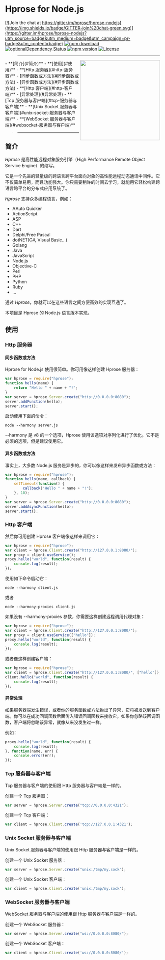 # Hprose for Node.js

[![Join the chat at https://gitter.im/hprose/hprose-nodejs](https://img.shields.io/badge/GITTER-join%20chat-green.svg)](https://gitter.im/hprose/hprose-nodejs?utm_source=badge&utm_medium=badge&utm_campaign=pr-badge&utm_content=badge)
[![npm download](https://img.shields.io/npm/dm/hprose.svg)](https://www.npmjs.com/package/hprose)
[![optionalDependency Status](https://david-dm.org/hprose/hprose-nodejs/optional-status.svg)](https://david-dm.org/hprose/hprose-nodejs#info=optionalDependencies)
[![npm version](https://img.shields.io/npm/v/hprose.svg)](https://www.npmjs.com/package/hprose)
[![License](https://img.shields.io/npm/l/hprose.svg)](http://opensource.org/licenses/MIT)

>---
<img align="right" height="260" src="http://hprose.com/logo.png" />
- **[简介](#简介)**
- **[使用](#使用)**
    - **[Http 服务器](#http-服务器)**
        - [同步函数或方法](#同步函数或方法)
        - [异步函数或方法](#异步函数或方法)
    - **[Http 客户端](#http-客户端)**
        - [异常处理](#异常处理)
    - **[Tcp 服务器与客户端](#tcp-服务器与客户端)**
    - **[Unix Socket 服务器与客户端](#unix-socket-服务器与客户端)**
    - **[WebSocket 服务器与客户端](#websocket-服务器与客户端)**

>---

## 简介

*Hprose* 是高性能远程对象服务引擎（High Performance Remote Object Service Engine）的缩写。

它是一个先进的轻量级的跨语言跨平台面向对象的高性能远程动态通讯中间件。它不仅简单易用，而且功能强大。你只需要稍许的时间去学习，就能用它轻松构建跨语言跨平台的分布式应用系统了。

*Hprose* 支持众多编程语言，例如：

* AAuto Quicker
* ActionScript
* ASP
* C++
* Dart
* Delphi/Free Pascal
* dotNET(C#, Visual Basic...)
* Golang
* Java
* JavaScript
* Node.js
* Objective-C
* Perl
* PHP
* Python
* Ruby
* ...

通过 *Hprose*，你就可以在这些语言之间方便高效的实现互通了。

本项目是 Hprose 的 Node.js 语言版本实现。

## 使用

### Http 服务器

#### 同步函数或方法

Hprose for Node.js 使用很简单。你可用像这样创建 Hprose 服务器：

```javascript
var hprose = require("hprose");
function hello(name) {
    return "Hello " + name + "!";
}
var server = hprose.Server.create("http://0.0.0.0:8080");
server.addFunction(hello);
server.start();
```

启动使用下面的命令：

    node --harmony server.js

--harmony 是 v8 的一个选项，Hprose 使用该选项对序列化进行了优化。它不是必须的选项，但是建议使用它。

#### 异步函数或方法

事实上，大多数 Node.js 服务是异步的，你可以像这样来发布异步函数或方法：

```javascript
var hprose = require("hprose");
function hello(name, callback) {
    setTimeout(function() {
        callback("Hello " + name + "!");
    }, 10);
}
var server = hprose.Server.create("http://0.0.0.0:8080");
server.addAsyncFunction(hello);
server.start();
```

### Http 客户端

然后你可用创建 Hprose 客户端像这样来调用它：

```javascript
var hprose = require("hprose");
var client = hprose.Client.create("http://127.0.0.1:8080/");
var proxy = client.useService();
proxy.hello("world", function(result) {
    console.log(result);
});
```

使用如下命令启动它：

    node --harmony client.js

或者

    node --harmony-proxies client.js

如果没有 --harmony-proxies 参数，你需要这样创建远程调用代理对象：

```javascript
var hprose = require("hprose");
var client = hprose.Client.create("http://127.0.0.1:8080/");
var proxy = client.useService(["hello"]);
proxy.hello("world", function(result) {
    console.log(result);
});
```

或者像这样创建客户端：

```javascript
var hprose = require("hprose");
var client = hprose.Client.create("http://127.0.0.1:8080/", ["hello"]);
client.hello("world", function(result) {
    console.log(result);
});
```

#### 异常处理

如果服务器端发生错误，或者你的服务函数或方法抛出了异常，它将被发送到客户端。你可以在成功回调函数后面传入错误回调函数来接收它。如果你忽略该回调函数，客户端将忽略该异常，就像从来没发生过一样。

例如：

```javascript
proxy.hello("world", function(result) {
    console.log(result);
}, function(name, err) {
    console.error(err);
});
```

### Tcp 服务器与客户端

Tcp 服务器与客户端的使用跟 Http 服务器与客户端是一样的。

创建一个 Tcp 服务器：

```javascript
var server = hprose.Server.create("tcp://0.0.0.0:4321");
```

创建一个 Tcp 客户端：

```javascript
var client = hprose.Client.create('tcp://127.0.0.1:4321');
```
### Unix Socket 服务器与客户端

Unix Socket 服务器与客户端的使用跟 Http 服务器与客户端是一样的。

创建一个 Unix Socket 服务器：

```javascript
var server = hprose.Server.create("unix:/tmp/my.sock");
```

创建一个 Unix Socket 客户端：

```javascript
var client = hprose.Client.create('unix:/tmp/my.sock');
```

### WebSocket 服务器与客户端

WebSocket 服务器与客户端的使用跟 Http 服务器与客户端是一样的。

创建一个 WebSocket 服务器：

```javascript
var server = hprose.Server.create("ws://0.0.0.0:8080/");
```

创建一个 WebSocket 客户端：

```javascript
var client = hprose.Client.create('ws://0.0.0.0:8080/');
```
